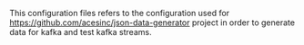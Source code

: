 This configuration files refers to the configuration used for https://github.com/acesinc/json-data-generator project in order to generate data for kafka and test kafka streams.

